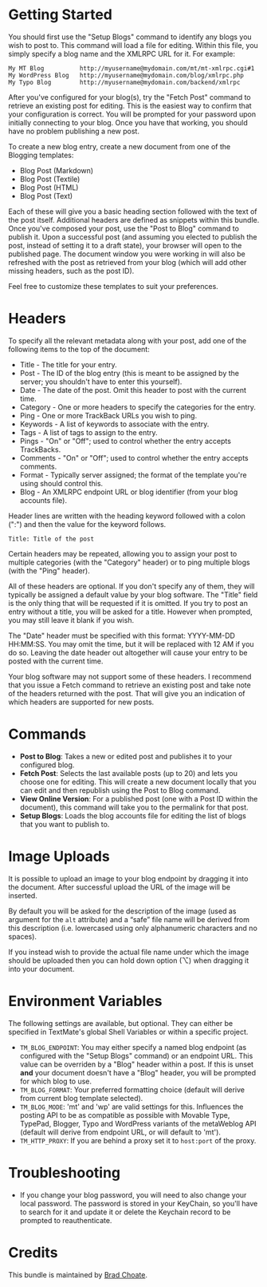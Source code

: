 Getting Started
===============

You should first use the "Setup Blogs" command to identify any blogs you wish to post to. This command will load a file for editing. Within this file, you simply specify a blog name and the XMLRPC URL for it. For example:

    My MT Blog          http://myusername@mydomain.com/mt/mt-xmlrpc.cgi#1
    My WordPress Blog   http://myusername@mydomain.com/blog/xmlrpc.php
    My Typo Blog        http://myusername@mydomain.com/backend/xmlrpc

After you've configured for your blog(s), try the "Fetch Post" command to retrieve an existing post for editing. This is the easiest way to confirm that your configuration is correct. You will be prompted for your password upon initially connecting to your blog. Once you have that working, you should have no problem publishing a new post.

To create a new blog entry, create a new document from one of the Blogging templates:

* Blog Post (Markdown)
* Blog Post (Textile)
* Blog Post (HTML)
* Blog Post (Text)

Each of these will give you a basic heading section followed with the text of the post itself. Additional headers are defined as snippets within this bundle. Once you've composed your post, use the "Post to Blog" command to publish it. Upon a successful post (and assuming you elected to publish the post, instead of setting it to a draft state), your browser will open to the published page. The document window you were working in will also be refreshed with the post as retrieved from your blog (which will add other missing headers, such as the post ID).

Feel free to customize these templates to suit your preferences.

Headers
=======

To specify all the relevant metadata along with your post, add one of the following items to the top of the document:

* Title - The title for your entry.
* Post - The ID of the blog entry (this is meant to be assigned by the server; you shouldn't have to enter this yourself).
* Date - The date of the post. Omit this header to post with the current time.
* Category - One or more headers to specify the categories for the entry.
* Ping - One or more TrackBack URLs you wish to ping.
* Keywords - A list of keywords to associate with the entry.
* Tags - A list of tags to assign to the entry.
* Pings - "On" or "Off"; used to control whether the entry accepts TrackBacks.
* Comments - "On" or "Off"; used to control whether the entry accepts comments.
* Format - Typically server assigned; the format of the template you're using should control this.
* Blog - An XMLRPC endpoint URL or blog identifier (from your blog accounts file).

Header lines are written with the heading keyword followed with a colon (":") and then the value for the keyword follows.

    Title: Title of the post

Certain headers may be repeated, allowing you to assign your post to multiple categories (with the "Category" header) or to ping multiple blogs (with the "Ping" header).

All of these headers are optional. If you don't specify any of them, they will typically be assigned a default value by your blog software. The "Title" field is the only thing that will be requested if it is omitted. If you try to post an entry without a title, you will be asked for a title. However when prompted, you may still leave it blank if you wish.

The "Date" header must be specified with this format: YYYY-MM-DD HH:MM:SS. You may omit the time, but it will be replaced with 12 AM if you do so. Leaving the date header out altogether will cause your entry to be posted with the current time.

Your blog software may not support some of these headers. I recommend that you issue a Fetch command to retrieve an existing post and take note of the headers returned with the post. That will give you an indication of which headers are supported for new posts.

Commands
========

* **Post to Blog**: Takes a new or edited post and publishes it to your configured blog.
* **Fetch Post**: Selects the last available posts (up to 20) and lets you choose one for editing. This will create a new document locally that you can edit and then republish using the Post to Blog command.
* **View Online Version**: For a published post (one with a Post ID within the document), this command will take you to the permalink for that post.
* **Setup Blogs**: Loads the blog accounts file for editing the list of blogs that you want to publish to.

Image Uploads
=============

It is possible to upload an image to your blog endpoint by dragging it into the document. After successful upload the URL of the image will be inserted.

By default you will be asked for the description of the image (used as argument for the `alt` attribute) and a “safe” file name will be derived from this description (i.e. lowercased using only alphanumeric characters and no spaces).

If you instead wish to provide the actual file name under which the image should be uploaded then you can hold down option (&#x2325;) when dragging it into your document.

Environment Variables
=====================

The following settings are available, but optional. They can either be specified in TextMate's global Shell Variables or within a specific project.

* `TM_BLOG_ENDPOINT`: You may either specify a named blog endpoint (as configured with the "Setup Blogs" command) or an endpoint URL. This value can be overriden by a "Blog" header within a post. If this is unset **and** your document doesn't have a "Blog" header, you will be prompted for which blog to use.
* `TM_BLOG_FORMAT`: Your preferred formatting choice (default will derive from current blog template selected).
* `TM_BLOG_MODE`: 'mt' and 'wp' are valid settings for this. Influences the posting API to be as compatible as possible with Movable Type, TypePad, Blogger, Typo and WordPress variants of the metaWeblog API (default will derive from endpoint URL, or will default to 'mt').
* `TM_HTTP_PROXY`: If you are behind a proxy set it to `host:port` of the proxy.


Troubleshooting
===============

* If you change your blog password, you will need to also change your local password. The password is stored in your KeyChain, so you'll have to search for it and update it or delete the Keychain record to be prompted to reauthenticate.

Credits
=======

This bundle is maintained by [Brad Choate][1].

[1]: http://bradchoate.com/
